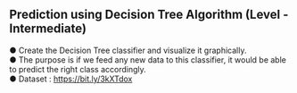 ## Prediction using Decision Tree Algorithm (Level - Intermediate)
● Create the Decision Tree classifier and visualize it graphically.<br>
● The purpose is if we feed any new data to this classifier, it would be able to predict the right class accordingly. <br>
● Dataset : https://bit.ly/3kXTdox
